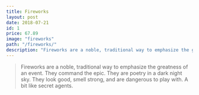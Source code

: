 ```yaml
---
title: Fireworks
layout: post
date: 2018-07-21
id: 1
price: 67.89
image: "fireworks"
path: "/fireworks/"
description: "Fireworks are a noble, traditional way to emphasize the greatness of an event."
---
```


> Fireworks are a noble, traditional way to emphasize the greatness of an event. They command the epic. They are poetry in a dark night sky. They look good, smell strong, and are dangerous to play with. A bit like secret agents.